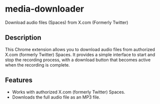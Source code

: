 # media-downloader
Download audio files (Spaces) from X.com (Formerly Twitter)

## Description
This Chrome extension allows you to download audio files from authorized X.com (formerly Twitter) Spaces. It provides a simple interface to start and stop the recording process, with a download button that becomes active when the recording is complete.

## Features
- Works with authorized X.com (formerly Twitter) Spaces.
- Downloads the full audio file as an MP3 file.